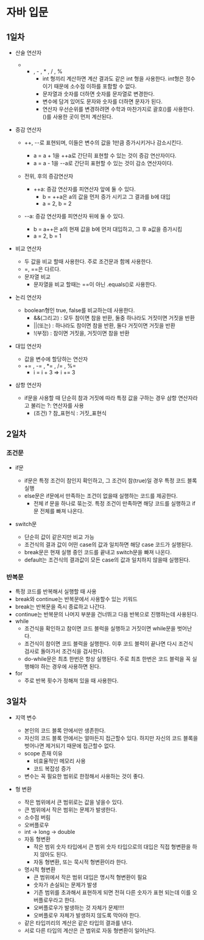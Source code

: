 # 자바 입문

## 1일차

- 산술 연산자
    - + , - , * , / , %
        - int 형끼리 계산하면 계산 결과도 같은 int 형을 사용한다. int형은 정수이기 때문에 소수점 이하를 포함할 수 없다.
        - 문자열과 숫자를 더하면 숫자를 문자열로 변경한다.
        - 변수에 담겨 있어도 문자와 숫자를 더하면 문자가 된다.
        - 연산자 우선순위를 변경하려면 수학과 마찬가지로 괄호()를 사용한다. ()를 사용한 곳이 먼저 계산된다.

- 증감 연산자
    - ++, --로 표현되며, 이들은 변수의 값을 1만큼 증가시키거나 감소시킨다.
        - a = a + 1을 ++a로 간단히 표현할 수 있는 것이 증감 연산자이다.
        - a = a - 1을 --a로 간단히 표현할 수 있는 것이 감소 연산자이다.

    - 전위, 후의 증감연산자
        - ++a: 증감 연산자를 피연산자 앞에 둘 수 있다.
            - b = ++a은 a의 값을 먼저 증가 시키고 그 결과를 b에 대입
            - a = 2, b = 2

    - --a: 증감 연산자를 피연산자 뒤에 둘 수 있다.
        - b = a++은 a의 현재 값을 b에 먼저 대입하고, 그 후 a값을 증가시킴
        - a = 2, b = 1

- 비교 연산자
    - 두 값을 비교 할때 사용한다. 주로 조건문과 함께 사용한다.
    - =, ==은 다르다.
    - 문자열 비교
        - 문자열을 비교 할때는 ==이 아닌 .equals()로 사용한다.

- 논리 연산자
    - boolean형인 true, false를 비교하는데 사용한다.
        - &&(그리고) : 모두 참이면 참을 반환, 둘중 하나라도 거짓이면 거짓을 반환
        - ||(또는) : 하나라도 참이면 참을 반환, 둘다 거짓이면 거짓을 반환
        - !(부정) : 참이면 거짓을, 거짓이면 참을 반환

- 대입 연산자
    - 값을 변수에 할당하는 연산자
    - += , -= , *= , /= , %=
        - i = i + 3 => i += 3
- 삼항 연산자
  - if문을 사용할 때 단순히 참과 거짓에 따라 특정 값을 구하는 경우 삼항 연산자라고 불리는 ?: 연산자를 사용
    - (조건) ? 참_표현식 : 거짓_표현식
## 2일차

### 조건문
- if문
  - if문은 특정 조건이 참인지 확인하고, 그 조건이 참(true)일 경우 특정 코드 블록 실행
  - else문은 if문에서 만족하는 조건이 없을때 실행하는 코드를 제공한다. 
    - 전체 if 문을 하나로 묶는것. 특정 조건이 만족하면 해당 코드를 실행하고 if문 전체를 빠져 나온다.

- switch문
  - 단순히 값이 같은지만 비교 가능
  - 조건식의 결과 값이 어떤 case의 값과 일치하면 해당 case 코드가 실행된다.
  - break문은 현재 실행 중인 코드를 끝내고 switch문을 빠져 나온다.
  - default는 조건식의 결과값이 모든 case의 값과 일치하지 않을때 실행된다.

### 반복문
- 특정 코드를 반복해서 실행할 때 사용
- break와 continue는 반복문에서 사용할수 있는 키워드
- break는 반복문을 즉시 종료하고 나간다.
- continue는 반복문의 나머지 부분을 건너뛰고 다음 반복으로 진행하는데 사용된다.
- while
  - 조건식을 확인하고 참이면 코드 블럭을 실행하고 거짓이면 while문을 벗어난다.
  - 조건식이 참이면 코드 블럭을 실행한다. 이후 코드 블럭이 끝나면 다시 조건식 검사로 돌아가서 조건식을 검사한다.
  - do-while문은 최초 한번은 항상 실행된다. 주로 최초 한번은 코드 블럭을 꼭 실행해야 하는 경우에 사용하면 된다.
- for
  - 주로 반복 횟수가 정해져 있을 때 사용한다.

## 3일차
- 지역 변수
  - 본인의 코드 블록 안에서만 생존한다.
  - 자신의 코드 블록 안에서는 얼마든지 접근할수 있다. 하지만 자신의 코드 블록을 벗어나면 제거되기 때문에 접근할수 없다.
  - scope 존재 이유
    - 비효율적인 메모리 사용
    - 코드 복잡성 증가
  - 변수는 꼭 필요한 범위로 한정해서 사용하는 것이 좋다.

- 형 변환
  - 작은 범위에서 큰 범위로는 값을 넣을수 있다.
  -  큰 범위에서 작은 범위는 문제가 발생한다.
    - 소수점 버림
    - 오버플로우
  - int -> long -> double
  - 자동 형변환
    - 작은 범위 숫자 타입에서 큰 범위 숫자 타입으로의 대입은 직접 형변환을 하지 않아도 된다.
    - 자동 형변환, 또는 묵시적 형변환이라 한다.
  - 명시적 형변환
    - 큰 범위에서 작은 범위 대입은 명시적 형변환이 필요
    - 숫자가 손실되는 문제가 발생
    - 기존 범위를 초과해서 표현하게 되면 전혀 다른 숫자가 표현 되는데 이를 오버플로우라고 한다.
    - 오버플로우가 발생하는 것 자체가 문제!!!!
    - 오버플로우 자체가 발생하지 않도록 막아야 한다.
  - 같은 타입끼리의 계산은 같은 타입의 결과를 낸다.
  - 서로 다른 타입의 계산은 큰 범위로 자동 형변환이 일어난다.